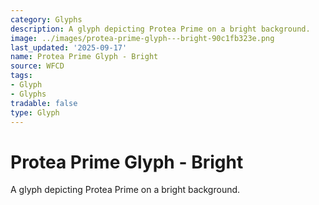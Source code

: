 ```yaml
---
category: Glyphs
description: A glyph depicting Protea Prime on a bright background.
image: ../images/protea-prime-glyph---bright-90c1fb323e.png
last_updated: '2025-09-17'
name: Protea Prime Glyph - Bright
source: WFCD
tags:
- Glyph
- Glyphs
tradable: false
type: Glyph
---
```


# Protea Prime Glyph - Bright

A glyph depicting Protea Prime on a bright background.

